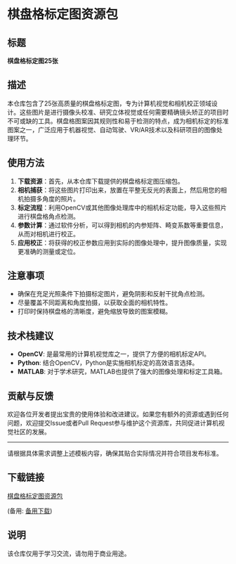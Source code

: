 # 棋盘格标定图资源包

## 标题
**棋盘格标定图25张**

## 描述
本仓库包含了25张高质量的棋盘格标定图，专为计算机视觉和相机校正领域设计。这些图片是进行摄像头校准、研究立体视觉或任何需要精确镜头矫正的项目时不可或缺的工具。棋盘格图案因其规则性和易于检测的特点，成为相机标定的标准图案之一，广泛应用于机器视觉、自动驾驶、VR/AR技术以及科研项目的图像处理环节。

## 使用方法
1. **下载资源**：首先，从本仓库下载提供的棋盘格标定图压缩包。
2. **相机捕获**：将这些图片打印出来，放置在平整无反光的表面上，然后用您的相机拍摄多角度的照片。
3. **标定流程**：利用OpenCV或其他图像处理库中的相机标定功能，导入这些照片进行棋盘格角点检测。
4. **参数计算**：通过软件分析，可以得到相机的内参矩阵、畸变系数等重要信息，从而对相机进行校正。
5. **应用校正**：将获得的校正参数应用到实际的图像处理中，提升图像质量，实现更准确的测量或定位。

## 注意事项
- 确保在充足光照条件下拍摄标定图片，避免阴影和反射干扰角点检测。
- 尽量覆盖不同距离和角度拍摄，以获取全面的相机特性。
- 打印时保持棋盘格的清晰度，避免缩放导致的图案模糊。

## 技术栈建议
- **OpenCV**: 是最常用的计算机视觉库之一，提供了方便的相机标定API。
- **Python**: 结合OpenCV，Python是实施相机标定的高效语言选择。
- **MATLAB**: 对于学术研究，MATLAB也提供了强大的图像处理和标定工具箱。

## 贡献与反馈
欢迎各位开发者提出宝贵的使用体验和改进建议。如果您有额外的资源或遇到任何问题，欢迎提交Issue或者Pull Request参与维护这个资源库，共同促进计算机视觉社区的发展。

---

请根据具体需求调整上述模板内容，确保其贴合实际情况并符合项目发布标准。

## 下载链接
[棋盘格标定图资源包](https://pan.quark.cn/s/e1e497f20ca8) 

(备用: [备用下载](https://pan.baidu.com/s/1QCJzcG7Da_0AItF7_iMubQ?pwd=1234))

## 说明

该仓库仅用于学习交流，请勿用于商业用途。
